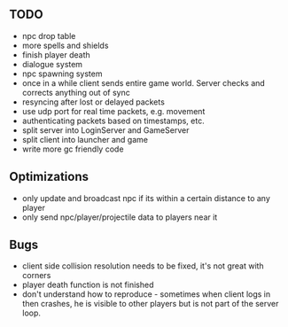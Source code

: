 TODO
----
- npc drop table
- more spells and shields
- finish player death
- dialogue system
- npc spawning system
- once in a while client sends entire game world. Server checks and corrects anything out of sync
- resyncing after lost or delayed packets
- use udp port for real time packets, e.g. movement
- authenticating packets based on timestamps, etc.
- split server into LoginServer and GameServer
- split client into launcher and game
- write more gc friendly code


Optimizations
----
- only update and broadcast npc if its within a certain distance to any player
- only send npc/player/projectile data to players near it


Bugs
----
- client side collision resolution needs to be fixed, it's not great with corners
- player death function is not finished
- don't understand how to reproduce - sometimes when client logs in then crashes, he is visible to other players but is not part of the server loop.